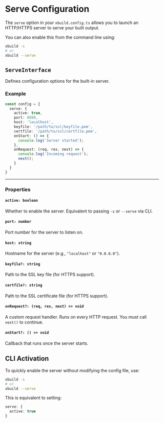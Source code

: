 # Serve Configuration

The `serve` option in your `xbuild.config.ts` allows you to launch an HTTP/HTTPS server to serve your built output.

You can also enable this from the command line using:

```bash
xbuild -s
# or
xbuild --serve
```

## `ServeInterface`

Defines configuration options for the built-in server.

### Example

```ts
const config = {
  serve: {
    active: true,
    port: 8080,
    host: 'localhost',
    keyfile: '/path/to/ssl/keyfile.pem',
    certfile: '/path/to/ssl/certfile.pem',
    onStart: () => {
      console.log('Server started');
    },
    onRequest: (req, res, next) => {
      console.log('Incoming request');
      next();
    }
  }
}
```

---

### Properties

#### `active: boolean`
Whether to enable the server. Equivalent to passing `-s` or `--serve` via CLI.

#### `port: number`
Port number for the server to listen on.

#### `host: string`
Hostname for the server (e.g., `"localhost"` or `"0.0.0.0"`).

#### `keyfile?: string`
Path to the SSL key file (for HTTPS support).

#### `certfile?: string`
Path to the SSL certificate file (for HTTPS support).

#### `onRequest?: (req, res, next) => void`
A custom request handler. Runs on every HTTP request. You must call `next()` to continue.

#### `onStart?: () => void`
Callback that runs once the server starts.

## CLI Activation

To quickly enable the server without modifying the config file, use:

```bash
xbuild -s
# or
xbuild --serve
```

This is equivalent to setting:

```ts
serve: {
  active: true
}
```

